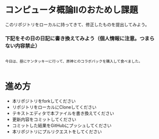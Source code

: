 # コンピュータ概論IIのおためし課題

このリポジトリをローカルに持ってきて、修正したものを提出してみよう。


### 下記をその日の日記に書き換えてみよう（個人情報に注意。つまらない内容禁止）

```

今日は、昼にケンタッキーに行って、原神とのコラボパックを購入して食べました。


```

# 進め方
* 本リポジトリをforkしてください
* リポジトリをローカルにCloneしてください
* テキストエディタで本ファイルを書き換えてください
* 更新内容をコミットしてください
* コミットした結果をGitHubにプッシュしてください
* 本リポジトリにプルリクエストをしてください
